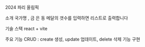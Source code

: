 2024 파리 올림픽

소개
국가명 , 금 은 동 메달의 갯수를 입력하면 리스트로 출력합니다

기술 스택
react + vite

주요 기능
CRUD : create 생성, update 업데이트, delete 삭제 기능 구현
